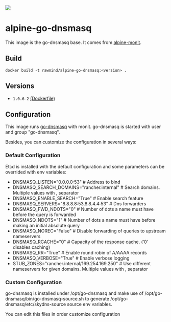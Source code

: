 [![](https://images.microbadger.com/badges/image/rawmind/alpine-go-dnsmasq.svg)](https://microbadger.com/images/rawmind/alpine-go-dnsmasq "Get your own image badge on microbadger.com")


alpine-go-dnsmasq 
=================

This image is the go-dnsmasq base. It comes from [alpine-monit][alpine-monit].

## Build

```
docker build -t rawmind/alpine-go-dnsmasq:<version> .
```

## Versions

- `1.0.6-2` [(Dockerfile)](https://github.com/rawmind0/alpine-go-dnsmasq/blob/1.0.6-2/Dockerfile)

## Configuration

This image runs [go-dnsmasq][go-dnsmasq] with monit. go-dnsmasq is started with user and group "go-dnsmasq".

Besides, you can customize the configuration in several ways:

### Default Configuration

Etcd is installed with the default configuration and some parameters can be overrided with env variables:

- DNSMASQ_LISTEN="0.0.0.0:53"					# Address to bind
- DNSMASQ_SEARCH_DOMAINS="rancher.internal"		# Search domains. Multiple values with , separator 
- DNSMASQ_ENABLE_SEARCH="True"					# Enable search feature
- DNSMASQ_SERVERS="8.8.8.8:53,8.8.4.4:53"		# Dns forwarders
- DNSMASQ_FWD_NDOTS="0"							# Number of dots a name must have before the query is forwarded
- DNSMASQ_NDOTS="1"								# Number of dots a name must have before making an initial absolute query 
- DNSMASQ_NOREC="False"							# Disable forwarding of queries to upstream nameservers
- DNSMASQ_RCACHE="0"							# Capacity of the response cache. (‘0‘ disables caching)
- DNSMASQ_RR="True"								# Enable round robin of A/AAAA records
- DNSMASQ_VERBOSE="True"						# Enable verbose logging
- STUB_ZONES="rancher.internal/169.254.169.250"	# Use different nameservers for given domains. Multiple values with , separator


### Custom Configuration

go-dnsmasq is installed under /opt/go-dnsmasq and make use of /opt/go-dnsmasq/bin/go-dnsmasq-source.sh to generate /opt/go-dnsmasq/etc/skydns-source source env variables.

You can edit this files in order customize configuration


[alpine-monit]: https://github.com/rawmind0/alpine-monit/
[go-dnsmasq]: https://github.com/janeczku/go-dnsmasq

